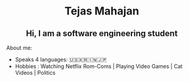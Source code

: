 <h1 align="center"> Tejas Mahajan </h1>

<h2 align="center"> Hi, I am a software engineering student </h2>

<p>About me:</p>

- Speaks 4 languages: 🇺🇸🇰🇷🇮🇳🇯🇵
- Hobbies : Watching Netflix Rom-Coms | Playing Video Games | Cat Videos | Politics 
